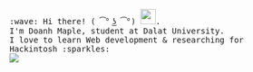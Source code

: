 <p>
  <samp>
    :wave: Hi there! ( ͡° ͜ʖ ͡°) <img src="https://user-images.githubusercontent.com/5679180/79618120-0daffb80-80be-11ea-819e-d2b0fa904d07.gif" width="27px">.
    <br> I'm Doanh Maple, student at Dalat University.
    <br>I love to learn Web development & researching for Hackintosh :sparkles:<br>
  </samp>
  <img src="https://github-readme-stats.vercel.app/api?username=doanhmaple&show_icons=true">
</p>
